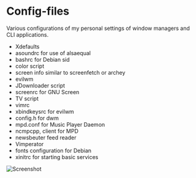Config-files
============

Various configurations of my personal settings of window managers and CLI applications.

- Xdefaults
- asoundrc for use of alsaequal
- bashrc for Debian sid
- color script
- screen info similar to screenfetch or archey
- evilwm
- JDownloader script
- screenrc for GNU Screen
- TV script
- vimrc
- xbindkeysrc for evilwm
- config.h for dwm
- mpd.conf for Music Player Daemon
- ncmpcpp, client for MPD
- newsbeuter feed reader
- Vimperator
- fonts configuration for Debian
- xinitrc for starting basic services

![Screenshot](http://s5.postimg.org/uh878qylh/2013_10_12_175736_1280x800_scrot.png)
